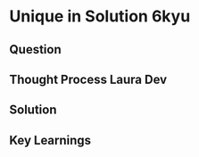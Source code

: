 # Unique in Solution 6kyu

## Question


## Thought Process Laura Dev


## Solution



## Key Learnings


